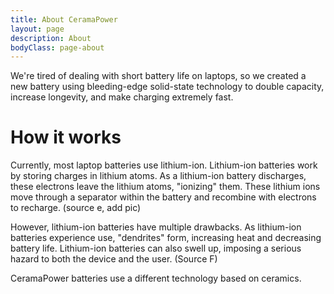 ```yaml
---
title: About CeramaPower
layout: page
description: About
bodyClass: page-about
---
```


We're tired of dealing with short battery life on laptops, so we created a new battery using bleeding-edge solid-state technology to double capacity, increase longevity, and make charging extremely fast.

# How it works

Currently, most laptop batteries use lithium-ion. Lithium-ion batteries work by storing charges in lithium atoms. As a lithium-ion battery discharges, these electrons leave the lithium atoms, "ionizing" them. These lithium ions move through a separator within the battery and recombine with electrons to recharge. (source e, add pic)

However, lithium-ion batteries have multiple drawbacks. As lithium-ion batteries experience use, "dendrites" form, increasing heat and decreasing battery life. Lithium-ion batteries can also swell up, imposing a serious hazard to both the device and the user. (Source F)

CeramaPower batteries use a different technology based on ceramics. 
